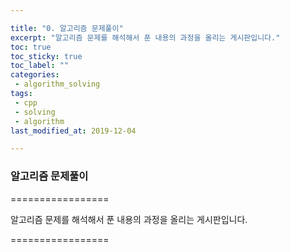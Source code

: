 ```yaml
---

title: "0. 알고리즘 문제풀이"  
excerpt: "알고리즘 문제를 해석해서 푼 내용의 과정을 올리는 게시판입니다."
toc: true  
toc_sticky: true  
toc_label: ""
categories:  
 - algorithm_solving  
tags:  
 - cpp  
 - solving  
 - algorithm
last_modified_at: 2019-12-04

---
```


### 알고리즘 문제풀이

=================

알고리즘 문제를 해석해서 푼 내용의 과정을 올리는 게시판입니다.

=================
